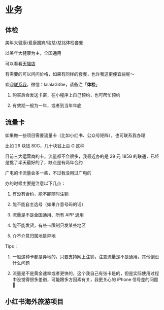 # 业务

## 体检

美年大健康/爱康国宾/瑞慈/慈铭体检套餐

以美年大健康为主，全国通用

可以看看[天猫店](https://m.tb.cn/h.T3SmxtoyaqeZ42a)

有需要的可以问问价格，如果有同样的套餐，也许我这更便宜些呢～

欢迎[联系我](../about.md)，微信：lalalaGiGie，请备注「**体检**」

1. 购买后会发送卡密，在小程序上自己预约，也可帮忙预约

2. 有效期一般为一年，或者到当年年底

<!-- ::: info 为什么我会做这个

1. 自用省钱，分销赚钱

2. 体检有专门的机构，体检套餐属于卖一单是一单，交付成本低

3. 体检的的确确很重要，及时体检是对自己健康负责

::: -->

## 流量卡

如果做一些项目需要流量卡（比如小红书、公众号矩阵），也可联系我办理

比如 29 块钱 80G，几十块钱上百 G 这种

目前三大运营商的卡，流量都不会很多，我最近办的是 29 元 185G 的联通，已经是挑了半天最好的了，缺点是有两年合约

广电的卡流量会多一些，不过我没用过广电的

办的时候主要是注意以下几点：

1. 有没有合约，能不能随时注销

2. 能不能自主选号（如果介意号码的话）

3. 流量是不是全国通用、所有 APP 通用

4. 能不能发货，有些卡限制只发某些地区

5. 介不介意归属地是异地

Tips：

1. 一般这种卡都是异地的，只要支持网上注销，注意流量是不是通用，其他倒没什么问题

2. 流量是不是黄金速率或者更快的，这个我自己有张卡是的，但是实际使用过程中没觉得很多差别，可能跟多方因素有关，我更关心的 iPhone 信号差的问题 🥲

## 小红书海外旅游项目
